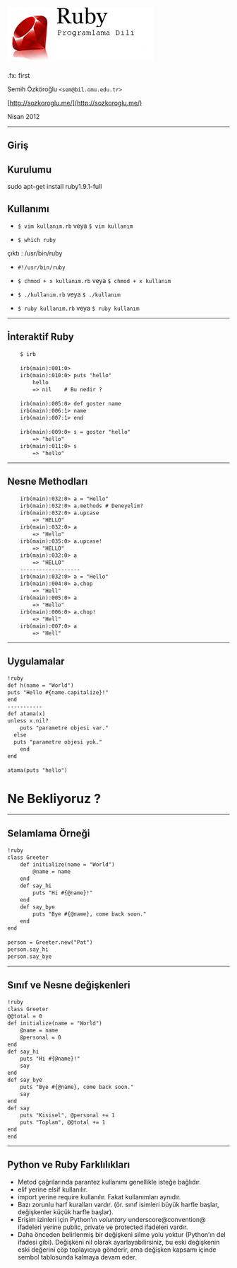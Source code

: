 # ![Ruby Programlama](https://github.com/semihozkoroglu/semihozkoroglu.github.com/raw/master/p/ruby/media/ruby-logo.gif)

.fx: first

Semih Özköroğlu `<sem@bil.omu.edu.tr>`

[http://sozkoroglu.me/](http://sozkoroglu.me/)

Nisan 2012

---

Giriş
---------

Kurulumu
--------
  sudo apt-get install ruby1.9.1-full

Kullanımı
---------

- `$ vim kullanım.rb`  veya `$ vim kullanım`

- `$ which ruby`

çıktı : /usr/bin/ruby

- `#!/usr/bin/ruby`

- `$ chmod + x kullanım.rb` veya `$ chmod + x kullanım`

- `$ ./kullanım.rb` veya `$ ./kullanım`

- `$ ruby kullanım.rb` veya `$ ruby kullanım`

---


İnteraktif Ruby
---------------


	 	$ irb

		irb(main):001:0>
		irb(main):010:0> puts "hello"
			hello
			=> nil    # Bu nedir ?

		irb(main):005:0> def goster name
		irb(main):006:1> name
		irb(main):007:1> end

		irb(main):009:0> s = goster "hello"
			=> "hello"
		irb(main):011:0> s
			=> "hello"

---

Nesne Methodları
----------------

		irb(main):032:0> a = "Hello"
		irb(main):032:0> a.methods # Deneyelim?
		irb(main):032:0> a.upcase
			=> "HELLO"
		irb(main):032:0> a
			=> "Hello"
		irb(main):035:0> a.upcase!
			=> "HELLO"
		irb(main):032:0> a
			=> "HELLO"
		-------------------
		irb(main):032:0> a = "Hello"
		irb(main):004:0> a.chop
			=> "Hell"
		irb(main):005:0> a
			=> "Hello"
		irb(main):006:0> a.chop!
			=> "Hell"
		irb(main):007:0> a
			=> "Hell"


---

Uygulamalar
-----------

 	!ruby
	def h(name = "World")
  	puts "Hello #{name.capitalize}!"
	end
	-----------
	def atama(x)
  	unless x.nil?
  		puts "parametre objesi var."
	  else
  	  puts "parametre objesi yok."
		end
	end

	atama(puts "hello")

# Ne Bekliyoruz ?

-----

Selamlama Örneği
----------------

	!ruby
	class Greeter
		def initialize(name = "World")
			@name = name
		end
		def say_hi
			puts "Hi #{@name}!"
		end
		def say_bye
			puts "Bye #{@name}, come back soon."
		end
	end

	person = Greeter.new("Pat")
	person.say_hi
	person.say_bye

---

Sınıf ve Nesne değişkenleri
---------------------------

	!ruby
	class Greeter
  	@@total = 0
  	def initialize(name = "World")
    	@name = name
    	@personal = 0
  	end
  	def say_hi
    	puts "Hi #{@name}!"
    	say
  	end
  	def say_bye
    	puts "Bye #{@name}, come back soon."
    	say
  	end
  	def say
    	puts "Kisisel", @personal += 1
    	puts "Toplam", @@total += 1
  	end
	end

---

Python ve Ruby Farklılıkları
----------------------------

- Metod çağrılarında parantez kullanımı genellikle isteğe bağlıdır.
- elif yerine elsif kullanılır.
- import yerine require kullanılır. Fakat kullanımları aynıdır.
- Bazı zorunlu harf kuralları vardır. (ör. sınıf isimleri büyük harfle başlar, değişkenler küçük harfle başlar).
- Erişim izinleri için Python’ın _voluntary_ underscore@convention@ ifadeleri yerine public, private ve protected ifadeleri vardır.
- Daha önceden belirlenmiş bir değişkeni silme yolu yoktur (Python’ın del ifadesi gibi). Değişkeni nil olarak ayarlayabilirsiniz, bu eski değişkenin eski değerini çöp toplayıcıya gönderir, ama değişken kapsamı içinde sembol tablosunda kalmaya devam eder.
